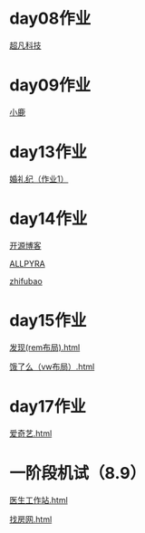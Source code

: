 # day08作业
<a href='https://cc-hubdj.github.io/%E8%B6%85%E5%87%A1%E7%A7%91%E6%8A%80/code/html/%E8%B6%85%E5%87%A1%E7%A7%91%E6%8A%80.html'>超凡科技</a>

# day09作业
<a href='https://cc-hubdj.github.io/day09/%E4%BD%9C%E4%B8%9A/code/html/%E5%B0%8F%E9%B9%BF.html'>小鹿</a>

# day13作业
<a href='https://cc-hubdj.github.io/day13/作业/code/html/婚礼纪（作业1）.html'>婚礼纪（作业1）</a>

# day14作业
<a href='https://cc-hubdj.github.io/day14/code/html/开源博客.html'>开源博客</a>

<a href='https://cc-hubdj.github.io/day14/code/html/ALLPYRA.html'>ALLPYRA</a>

<a href='https://cc-hubdj.github.io/day14/练习/code/html/zhifubao.html'>zhifubao</a>

# day15作业
<a href='https://cc-hubdj.github.io/day15/作业/code/html/发现(rem布局).html'>发现(rem布局).html</a>

<a href='https://cc-hubdj.github.io/day15/作业/code/html/饿了么（vw布局）.html'>饿了么（vw布局）.html</a>

# day17作业
<a href='https://cc-hubdj.github.io/作业/code/html/爱奇艺.html'>爱奇艺.html</a>

# 一阶段机试（8.9）
<a href='https://cc-hubdj.github.io/1909-陈柳雯（机试）/code/html/医生工作站.html'>医生工作站.html</a>

<a href='https://cc-hubdj.github.io/1909-陈柳雯（机试）/code/html/找房网.html'>找房网.html</a>







